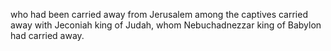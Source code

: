 who had been carried away from Jerusalem among the captives carried away with Jeconiah king of Judah, whom Nebuchadnezzar king of Babylon had carried away.
